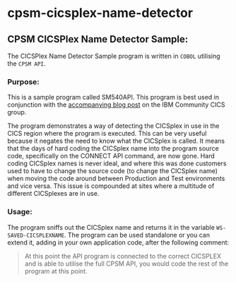 # cpsm-cicsplex-name-detector
## CPSM CICSPlex Name Detector Sample:
The CICSPlex Name Detector Sample program is written in `COBOL` utilising the `CPSM API`.

### Purpose:
This is a sample program called SM540API. This program is best used in conjunction with the [accompanying 
blog post](https://community.ibm.com/ibmz-and-linuxone/blogs/jonathan-collett1/2020/08/07/cicsplex-name-detector/) on the IBM Community CICS group. 

The program demonstrates a way of detecting the CICSplex in use in the CICS region where the program is executed. 
This can be very useful because it negates the need to know what the CICSplex is called. It means that the days of 
hard coding the CICSplex name into the program source code, specifically on the CONNECT API command, are now gone. 
Hard coding CICSplex names is never ideal, and where this was done customers used to have to change the 
source code (to change the CICSplex name) when moving the code around between Production and Test environments 
and vice versa. This issue is compounded at sites where a multitude of different CICSplexes are in use.

### Usage:
The program sniffs out the CICSplex name and returns it in the variable `WS-SAVED-CICSPLEXNAME`. The program can 
be used standalone or you can extend it, adding in your own application code, after the following comment:
> At this point the API program is connected to the correct CICSPLEX and is able to utilise the full CPSM API, you would code the rest of the program at this point.
